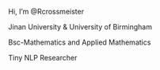 Hi, I’m @Rcrossmeister

Jinan University & University of Birmingham

Bsc-Mathematics and Applied Mathematics

Tiny NLP Researcher
